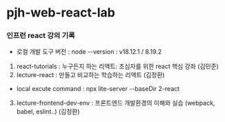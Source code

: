 # pjh-web-react-lab
### 인프런 react 강의 기록
- 로컬 개발 도구 버전 : node --version : v18.12.1 / 8.19.2
1. react-tutorials : 누구든지 하는 리액트: 초심자를 위한 react 핵심 강좌 (김민준)
2. lecture-react : 만들고 비교하는 학습하는 리액트 (김정환)
* local excute command : npx lite-server --baseDir 2-react
3. lecture-frontend-dev-env : 프론트엔드 개발환경의 이해와 실습 (webpack, babel, eslint..) (김정환)
